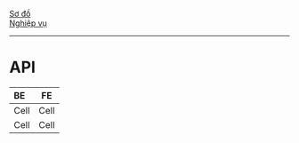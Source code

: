  [Sơ đồ](https://drive.google.com/file/d/1Yki64n6TMSo8okWkGDuSFVgBloIOi-tk/view?usp=sharing)  
[Nghiệp vụ ](https://docs.google.com/document/d/1qaEZMkNMW1ft19tqEUDYf-WpMxPmTh-fkmiADVypDK4/edit?usp=sharing)

------
# API
| BE | FE |   
|:-------|:------:|
|  Cell  |  Cell  | 
|  Cell  |  Cell  | 



